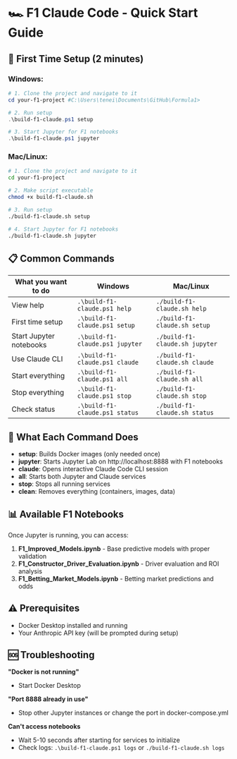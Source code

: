 # 🏎️ F1 Claude Code - Quick Start Guide

## 🚀 First Time Setup (2 minutes)

### Windows:
```powershell
# 1. Clone the project and navigate to it
cd your-f1-project #C:\Users\tenei\Documents\GitHub\Formula1> 

# 2. Run setup
.\build-f1-claude.ps1 setup

# 3. Start Jupyter for F1 notebooks
.\build-f1-claude.ps1 jupyter
```

### Mac/Linux:
```bash
# 1. Clone the project and navigate to it
cd your-f1-project

# 2. Make script executable
chmod +x build-f1-claude.sh

# 3. Run setup
./build-f1-claude.sh setup

# 4. Start Jupyter for F1 notebooks
./build-f1-claude.sh jupyter
```

## 📋 Common Commands

| What you want to do | Windows | Mac/Linux |
|-------------------|---------|-----------|
| View help | `.\build-f1-claude.ps1 help` | `./build-f1-claude.sh help` |
| First time setup | `.\build-f1-claude.ps1 setup` | `./build-f1-claude.sh setup` |
| Start Jupyter notebooks | `.\build-f1-claude.ps1 jupyter` | `./build-f1-claude.sh jupyter` |
| Use Claude CLI | `.\build-f1-claude.ps1 claude` | `./build-f1-claude.sh claude` |
| Start everything | `.\build-f1-claude.ps1 all` | `./build-f1-claude.sh all` |
| Stop everything | `.\build-f1-claude.ps1 stop` | `./build-f1-claude.sh stop` |
| Check status | `.\build-f1-claude.ps1 status` | `./build-f1-claude.sh status` |

## 🎯 What Each Command Does

- **setup**: Builds Docker images (only needed once)
- **jupyter**: Starts Jupyter Lab on http://localhost:8888 with F1 notebooks
- **claude**: Opens interactive Claude Code CLI session
- **all**: Starts both Jupyter and Claude services
- **stop**: Stops all running services
- **clean**: Removes everything (containers, images, data)

## 📊 Available F1 Notebooks

Once Jupyter is running, you can access:

1. **F1_Improved_Models.ipynb** - Base predictive models with proper validation
2. **F1_Constructor_Driver_Evaluation.ipynb** - Driver evaluation and ROI analysis
3. **F1_Betting_Market_Models.ipynb** - Betting market predictions and odds

## ⚠️ Prerequisites

- Docker Desktop installed and running
- Your Anthropic API key (will be prompted during setup)

## 🆘 Troubleshooting

**"Docker is not running"**
- Start Docker Desktop

**"Port 8888 already in use"**
- Stop other Jupyter instances or change the port in docker-compose.yml

**Can't access notebooks**
- Wait 5-10 seconds after starting for services to initialize
- Check logs: `.\build-f1-claude.ps1 logs` or `./build-f1-claude.sh logs`